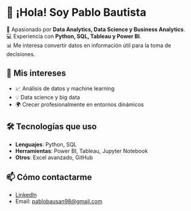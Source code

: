 # 👋 ¡Hola! Soy Pablo Bautista  

🎯 Apasionado por **Data Analytics, Data Science y Business Analytics**.  
💻 Experiencia con **Python, SQL, Tableau y Power BI**.  
📊 Me interesa convertir datos en información útil para la toma de decisiones.  

## 🚀 Mis intereses
- 📈 Análisis de datos y machine learning  
- 💡 Data science y big data  
- 🌍 Crecer profesionalmente en entornos dinámicos  

## 🛠️ Tecnologías que uso
- **Lenguajes**: Python, SQL  
- **Herramientas**: Power BI, Tableau, Jupyter Notebook  
- **Otros**: Excel avanzado, GitHub  

## 📫 Cómo contactarme
- [LinkedIn](https://www.linkedin.com/in/pablo-bautista-s%C3%A1nchez/)  
- Email: pablobausan98@gmail.com

